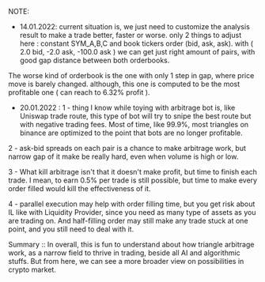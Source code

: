 NOTE: 

* 14.01.2022: current situation is, we just need to customize the analysis result
to make a trade better, faster or worse.
only 2 things to adjust here : constant SYM_A,B,C and book tickers order (bid, ask, ask).
with ( 2.0 bid, -2.0 ask, -100.0 ask ) we can get just right amount of pairs, with good gap
distance between both orderbooks.

The worse kind of orderbook is the one with only 1 step in gap, where price move is barely changed.
although, this one is computed to be the most profitable one ( can reach to 6.32% profit ).

* 20.01.2022 :
1 - thing I know while toying with arbitrage bot is, like Uniswap trade route, this type of bot will try to snipe the best route but with negative trading fees. Most of time, like 99.9%, most triangles on binance are optimized to the point that bots are no longer profitable.

2 - ask-bid spreads on each pair is a chance to make arbitrage work, but narrow gap of it make be really hard, even when volume is high or low.

3 - What kill arbitrage isn't that it doesn't make profit, but time to finish each trade. I mean, to earn 0.5% per trade is still possible, but time to make every order filled would kill the effectiveness of it.

4 - parallel execution may help with order filling time, but you get risk about IL like with Liquidity Provider, since you need as many type of assets as you are trading on. And half-filling order may still make any trade stuck at one point, and you still need to deal with it.

Summary ::
In overall, this is fun to understand about how triangle arbitrage work, as a narrow field to thrive in trading, beside all AI and algorithmic stuffs. But from here, we can see a more broader view on possibilities in crypto market.